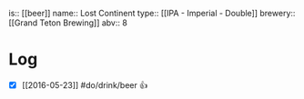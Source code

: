 is:: [[beer]]
name:: Lost Continent
type:: [[IPA - Imperial - Double]]
brewery:: [[Grand Teton Brewing]]
abv:: 8

# Log
- [x] [[2016-05-23]] #do/drink/beer 👍
